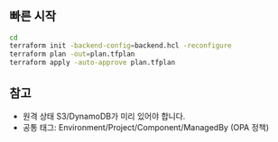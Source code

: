 # 

## 빠른 시작
```bash
cd 
terraform init -backend-config=backend.hcl -reconfigure
terraform plan -out=plan.tfplan
terraform apply -auto-approve plan.tfplan
```

## 참고
- 원격 상태 S3/DynamoDB가 미리 있어야 합니다.
- 공통 태그: Environment/Project/Component/ManagedBy (OPA 정책)
